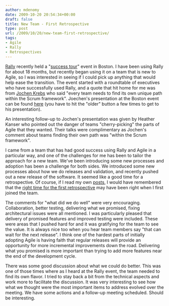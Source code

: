 ```yaml
---
author: mdenomy
date: 2009-10-20 20:54:34+00:00
draft: false
title: New Team - First Retrospective
type: post
url: /2009/10/20/new-team-first-retrospective/
tags:
- Agile
- Rally
- Retrospectives
---
```


[Rally](http://www.rallydev.com/) recently held a "[success tour](http://www.rallydev.com/events/agile_success_tour)" event in Boston.  I have been using Rally for about 18 months, but recently began using it on a team that is new to Agile, so I was interested in seeing if I could pick up anything that would help ease the transition.  The event started with a roundtable of executives who have successfully used Rally, and a quote that hit home for me was from [Jochen Krebs](http://jochenkrebs.com/agileportfolio/?p=65) who said "every team needs to find its own unique path within the Scrum framework".  Joechen's presentation at the Boston event can be found [here](http://www.rallydev.com/agileblog/tag/jochen-krebs/) (you have to hit the "older" button a few times to get to his presentation).  

An interesting follow-up to Jochen's presentation was given by Heather Kanser who pointed out the danger of teams "cherry-picking" the parts of Agile that they wanted.  Their talks were complimentary as Jochen's comment about teams finding their own path was "within the Scrum framework".

I came from a team that has had good success using Rally and Agile in a particular way, and one of the challenges for me has been to tailor the approach for a new team.  We've been introducing some new processes and adoption has been a challenge for both sides.  We introduced some new processes about how we do releases and validation, and recently pushed out a new release of the software.  It seemed like a good time for a retrospective.  Of course, if I read my own [posts](http://mdenomy.wordpress.com/2008/10/02/project-retrospective/), I would have remembered that the [right time for the first retrospective](http://agilesoftwaredevelopment.com/blog/peterstev/start-trust-start-retrospective) may have been right when I first joined the team.

The comments for "what did we do well" were very encouraging.  Collaboration, better testing, delivering what we promised, fixing architectural issues were all mentioned.  I was particularly pleased that delivery of promised features and improved testing were included.  These were areas that I pushed hard for and it was gratifying for the team to see the value.  It is always nice too when you hear team members say "that can wait for the next release".  I think one of the hardest parts of initially adopting Agile is having faith that regular releases will provide an opportunity for more incremental improvements down the road.  Delivering what you promised is more important than trying to add more features near the end of the development cycle.

There was some good discussion about what we could do better.  This was one of those times where as I heard at the Rally event, the team needed to find its own flavor.  I tried to stay back a bit from the technical aspects and work more to facilitate the discussion.  It was very interesting to see how what we thought were the most important items to address evolved over the meeting.  We have some actions and a follow-up meeting scheduled.  Should be interesting.


